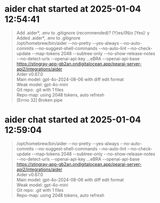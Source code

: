 
# aider chat started at 2025-01-04 12:54:41

> Add .aider*, .env to .gitignore (recommended)? (Y)es/(N)o [Yes]: y  
> Added .aider*, .env to .gitignore  
> /opt/homebrew/bin/aider --no-pretty --yes-always --no-auto-commits --no-suggest-shell-commands --no-auto-lint --no-check-update --map-tokens 2048 --subtree-only --no-show-release-notes --no-detect-urls --openai-api-key ...eBRA --openai-api-base https://stingray-app-gb2an.ondigitalocean.app/pearai-server-api2/integrations/aider  
> Aider v0.67.0  
> Main model: gpt-4o-2024-08-06 with diff edit format  
> Weak model: gpt-4o-mini  
> Git repo: .git with 1 files  
> Repo-map: using 2048 tokens, auto refresh  
> [Errno 32] Broken pipe  

# aider chat started at 2025-01-04 12:59:04

> /opt/homebrew/bin/aider --no-pretty --yes-always --no-auto-commits --no-suggest-shell-commands --no-auto-lint --no-check-update --map-tokens 2048 --subtree-only --no-show-release-notes --no-detect-urls --openai-api-key ...eBRA --openai-api-base https://stingray-app-gb2an.ondigitalocean.app/pearai-server-api2/integrations/aider  
> Aider v0.67.0  
> Main model: gpt-4o-2024-08-06 with diff edit format  
> Weak model: gpt-4o-mini  
> Git repo: .git with 1 files  
> Repo-map: using 2048 tokens, auto refresh  
